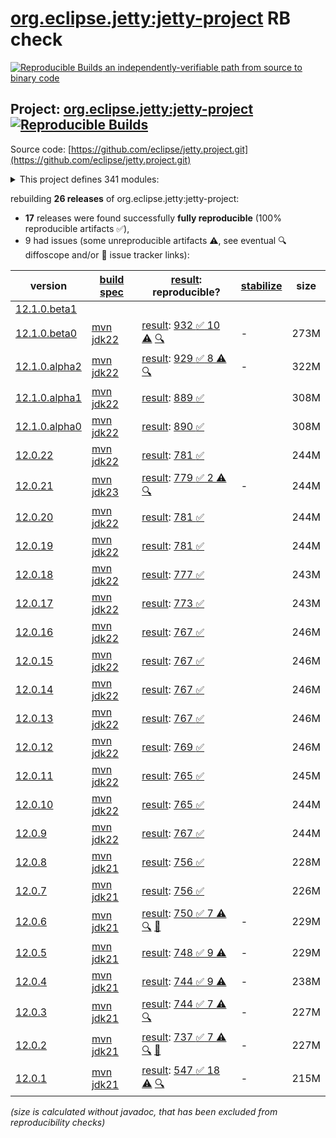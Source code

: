 [org.eclipse.jetty:jetty-project](https://central.sonatype.com/artifact/org.eclipse.jetty/jetty-project/versions) RB check
=======

[![Reproducible Builds](https://reproducible-builds.org/images/logos/rb.svg) an independently-verifiable path from source to binary code](https://reproducible-builds.org/)

## Project: [org.eclipse.jetty:jetty-project](https://central.sonatype.com/artifact/org.eclipse.jetty/jetty-project/versions) [![Reproducible Builds](https://img.shields.io/endpoint?url=https://raw.githubusercontent.com/jvm-repo-rebuild/reproducible-central/master/content/org/eclipse/jetty/jetty-project/badge.json)](https://github.com/jvm-repo-rebuild/reproducible-central/blob/master/content/org/eclipse/jetty/jetty-project/README.md)

Source code: [https://github.com/eclipse/jetty.project.git](https://github.com/eclipse/jetty.project.git)

<details><summary>This project defines 341 modules:</summary>

* [org.eclipse.jetty.build:build](https://central.sonatype.com/artifact/org.eclipse.jetty.build/build/overview)
* [org.eclipse.jetty.compression:jetty-compression](https://central.sonatype.com/artifact/org.eclipse.jetty.compression/jetty-compression/overview)
* [org.eclipse.jetty.compression:jetty-compression-api](https://central.sonatype.com/artifact/org.eclipse.jetty.compression/jetty-compression-api/overview)
* [org.eclipse.jetty.compression:jetty-compression-brotli](https://central.sonatype.com/artifact/org.eclipse.jetty.compression/jetty-compression-brotli/overview)
* [org.eclipse.jetty.compression:jetty-compression-common](https://central.sonatype.com/artifact/org.eclipse.jetty.compression/jetty-compression-common/overview)
* [org.eclipse.jetty.compression:jetty-compression-gzip](https://central.sonatype.com/artifact/org.eclipse.jetty.compression/jetty-compression-gzip/overview)
* [org.eclipse.jetty.compression:jetty-compression-server](https://central.sonatype.com/artifact/org.eclipse.jetty.compression/jetty-compression-server/overview)
* [org.eclipse.jetty.compression:jetty-compression-tests](https://central.sonatype.com/artifact/org.eclipse.jetty.compression/jetty-compression-tests/overview)
* [org.eclipse.jetty.compression:jetty-compression-zstandard](https://central.sonatype.com/artifact/org.eclipse.jetty.compression/jetty-compression-zstandard/overview)
* [org.eclipse.jetty.demos:jetty-core-demo-handler](https://central.sonatype.com/artifact/org.eclipse.jetty.demos/jetty-core-demo-handler/overview)
* [org.eclipse.jetty.demos:jetty-core-demos](https://central.sonatype.com/artifact/org.eclipse.jetty.demos/jetty-core-demos/overview)
* [org.eclipse.jetty.demos:jetty-demo-handler](https://central.sonatype.com/artifact/org.eclipse.jetty.demos/jetty-demo-handler/overview)
* [org.eclipse.jetty.demos:jetty-demos](https://central.sonatype.com/artifact/org.eclipse.jetty.demos/jetty-demos/overview)
* [org.eclipse.jetty.demos:jetty-servlet4-demo-async-rest](https://central.sonatype.com/artifact/org.eclipse.jetty.demos/jetty-servlet4-demo-async-rest/overview)
* [org.eclipse.jetty.demos:jetty-servlet4-demo-async-rest-jar](https://central.sonatype.com/artifact/org.eclipse.jetty.demos/jetty-servlet4-demo-async-rest-jar/overview)
* [org.eclipse.jetty.demos:jetty-servlet4-demo-async-rest-webapp](https://central.sonatype.com/artifact/org.eclipse.jetty.demos/jetty-servlet4-demo-async-rest-webapp/overview)
* [org.eclipse.jetty.demos:jetty-servlet4-demo-container-initializer](https://central.sonatype.com/artifact/org.eclipse.jetty.demos/jetty-servlet4-demo-container-initializer/overview)
* [org.eclipse.jetty.demos:jetty-servlet4-demo-jaas-webapp](https://central.sonatype.com/artifact/org.eclipse.jetty.demos/jetty-servlet4-demo-jaas-webapp/overview)
* [org.eclipse.jetty.demos:jetty-servlet4-demo-javax-websocket-webapp](https://central.sonatype.com/artifact/org.eclipse.jetty.demos/jetty-servlet4-demo-javax-websocket-webapp/overview)
* [org.eclipse.jetty.demos:jetty-servlet4-demo-jetty-webapp](https://central.sonatype.com/artifact/org.eclipse.jetty.demos/jetty-servlet4-demo-jetty-webapp/overview)
* [org.eclipse.jetty.demos:jetty-servlet4-demo-jndi-webapp](https://central.sonatype.com/artifact/org.eclipse.jetty.demos/jetty-servlet4-demo-jndi-webapp/overview)
* [org.eclipse.jetty.demos:jetty-servlet4-demo-jsp-webapp](https://central.sonatype.com/artifact/org.eclipse.jetty.demos/jetty-servlet4-demo-jsp-webapp/overview)
* [org.eclipse.jetty.demos:jetty-servlet4-demo-jspc-webapp](https://central.sonatype.com/artifact/org.eclipse.jetty.demos/jetty-servlet4-demo-jspc-webapp/overview)
* [org.eclipse.jetty.demos:jetty-servlet4-demo-mock-resources](https://central.sonatype.com/artifact/org.eclipse.jetty.demos/jetty-servlet4-demo-mock-resources/overview)
* [org.eclipse.jetty.demos:jetty-servlet4-demo-simple-webapp](https://central.sonatype.com/artifact/org.eclipse.jetty.demos/jetty-servlet4-demo-simple-webapp/overview)
* [org.eclipse.jetty.demos:jetty-servlet4-demo-spec](https://central.sonatype.com/artifact/org.eclipse.jetty.demos/jetty-servlet4-demo-spec/overview)
* [org.eclipse.jetty.demos:jetty-servlet4-demo-spec-webapp](https://central.sonatype.com/artifact/org.eclipse.jetty.demos/jetty-servlet4-demo-spec-webapp/overview)
* [org.eclipse.jetty.demos:jetty-servlet4-demo-web-fragment](https://central.sonatype.com/artifact/org.eclipse.jetty.demos/jetty-servlet4-demo-web-fragment/overview)
* [org.eclipse.jetty.demos:jetty-servlet4-demos](https://central.sonatype.com/artifact/org.eclipse.jetty.demos/jetty-servlet4-demos/overview)
* [org.eclipse.jetty.demos:jetty-servlet5-demo-async-rest](https://central.sonatype.com/artifact/org.eclipse.jetty.demos/jetty-servlet5-demo-async-rest/overview)
* [org.eclipse.jetty.demos:jetty-servlet5-demo-async-rest-jar](https://central.sonatype.com/artifact/org.eclipse.jetty.demos/jetty-servlet5-demo-async-rest-jar/overview)
* [org.eclipse.jetty.demos:jetty-servlet5-demo-async-rest-webapp](https://central.sonatype.com/artifact/org.eclipse.jetty.demos/jetty-servlet5-demo-async-rest-webapp/overview)
* [org.eclipse.jetty.demos:jetty-servlet5-demo-container-initializer](https://central.sonatype.com/artifact/org.eclipse.jetty.demos/jetty-servlet5-demo-container-initializer/overview)
* [org.eclipse.jetty.demos:jetty-servlet5-demo-jaas-webapp](https://central.sonatype.com/artifact/org.eclipse.jetty.demos/jetty-servlet5-demo-jaas-webapp/overview)
* [org.eclipse.jetty.demos:jetty-servlet5-demo-jakarta-websocket-webapp](https://central.sonatype.com/artifact/org.eclipse.jetty.demos/jetty-servlet5-demo-jakarta-websocket-webapp/overview)
* [org.eclipse.jetty.demos:jetty-servlet5-demo-jetty-webapp](https://central.sonatype.com/artifact/org.eclipse.jetty.demos/jetty-servlet5-demo-jetty-webapp/overview)
* [org.eclipse.jetty.demos:jetty-servlet5-demo-jndi-webapp](https://central.sonatype.com/artifact/org.eclipse.jetty.demos/jetty-servlet5-demo-jndi-webapp/overview)
* [org.eclipse.jetty.demos:jetty-servlet5-demo-jsp-webapp](https://central.sonatype.com/artifact/org.eclipse.jetty.demos/jetty-servlet5-demo-jsp-webapp/overview)
* [org.eclipse.jetty.demos:jetty-servlet5-demo-jspc-webapp](https://central.sonatype.com/artifact/org.eclipse.jetty.demos/jetty-servlet5-demo-jspc-webapp/overview)
* [org.eclipse.jetty.demos:jetty-servlet5-demo-mock-resources](https://central.sonatype.com/artifact/org.eclipse.jetty.demos/jetty-servlet5-demo-mock-resources/overview)
* [org.eclipse.jetty.demos:jetty-servlet5-demo-simple-webapp](https://central.sonatype.com/artifact/org.eclipse.jetty.demos/jetty-servlet5-demo-simple-webapp/overview)
* [org.eclipse.jetty.demos:jetty-servlet5-demo-spec](https://central.sonatype.com/artifact/org.eclipse.jetty.demos/jetty-servlet5-demo-spec/overview)
* [org.eclipse.jetty.demos:jetty-servlet5-demo-spec-webapp](https://central.sonatype.com/artifact/org.eclipse.jetty.demos/jetty-servlet5-demo-spec-webapp/overview)
* [org.eclipse.jetty.demos:jetty-servlet5-demo-web-fragment](https://central.sonatype.com/artifact/org.eclipse.jetty.demos/jetty-servlet5-demo-web-fragment/overview)
* [org.eclipse.jetty.demos:jetty-servlet5-demos](https://central.sonatype.com/artifact/org.eclipse.jetty.demos/jetty-servlet5-demos/overview)
* [org.eclipse.jetty.demos:jetty-servlet6-demo-embedded](https://central.sonatype.com/artifact/org.eclipse.jetty.demos/jetty-servlet6-demo-embedded/overview)
* [org.eclipse.jetty.demos:jetty-servlet6-demo-jspc-6-1-webapp](https://central.sonatype.com/artifact/org.eclipse.jetty.demos/jetty-servlet6-demo-jspc-6-1-webapp/overview)
* [org.eclipse.jetty.demos:jetty-servlet6-demo-jspc-webapp](https://central.sonatype.com/artifact/org.eclipse.jetty.demos/jetty-servlet6-demo-jspc-webapp/overview)
* [org.eclipse.jetty.demos:jetty-servlet6-demo-mock-resources](https://central.sonatype.com/artifact/org.eclipse.jetty.demos/jetty-servlet6-demo-mock-resources/overview)
* [org.eclipse.jetty.demos:jetty-servlet6-demo-simple-webapp](https://central.sonatype.com/artifact/org.eclipse.jetty.demos/jetty-servlet6-demo-simple-webapp/overview)
* [org.eclipse.jetty.demos:jetty-servlet6-demo-spec-6-1-webapp](https://central.sonatype.com/artifact/org.eclipse.jetty.demos/jetty-servlet6-demo-spec-6-1-webapp/overview)
* [org.eclipse.jetty.demos:jetty-servlet6-demos](https://central.sonatype.com/artifact/org.eclipse.jetty.demos/jetty-servlet6-demos/overview)
* [org.eclipse.jetty.documentation:code-examples](https://central.sonatype.com/artifact/org.eclipse.jetty.documentation/code-examples/overview)
* [org.eclipse.jetty.documentation:documentation](https://central.sonatype.com/artifact/org.eclipse.jetty.documentation/documentation/overview)
* [org.eclipse.jetty.documentation:jetty](https://central.sonatype.com/artifact/org.eclipse.jetty.documentation/jetty/overview)
* [org.eclipse.jetty.documentation:jetty-asciidoctor-extensions](https://central.sonatype.com/artifact/org.eclipse.jetty.documentation/jetty-asciidoctor-extensions/overview)
* [org.eclipse.jetty.documentation:jetty-documentation](https://central.sonatype.com/artifact/org.eclipse.jetty.documentation/jetty-documentation/overview)
* [org.eclipse.jetty.ee10.demos:jetty-ee10-demo-async-rest](https://central.sonatype.com/artifact/org.eclipse.jetty.ee10.demos/jetty-ee10-demo-async-rest/overview)
* [org.eclipse.jetty.ee10.demos:jetty-ee10-demo-async-rest-jar](https://central.sonatype.com/artifact/org.eclipse.jetty.ee10.demos/jetty-ee10-demo-async-rest-jar/overview)
* [org.eclipse.jetty.ee10.demos:jetty-ee10-demo-async-rest-server](https://central.sonatype.com/artifact/org.eclipse.jetty.ee10.demos/jetty-ee10-demo-async-rest-server/overview)
* [org.eclipse.jetty.ee10.demos:jetty-ee10-demo-async-rest-webapp](https://central.sonatype.com/artifact/org.eclipse.jetty.ee10.demos/jetty-ee10-demo-async-rest-webapp/overview)
* [org.eclipse.jetty.ee10.demos:jetty-ee10-demo-container-initializer](https://central.sonatype.com/artifact/org.eclipse.jetty.ee10.demos/jetty-ee10-demo-container-initializer/overview)
* [org.eclipse.jetty.ee10.demos:jetty-ee10-demo-embedded](https://central.sonatype.com/artifact/org.eclipse.jetty.ee10.demos/jetty-ee10-demo-embedded/overview)
* [org.eclipse.jetty.ee10.demos:jetty-ee10-demo-jaas-webapp](https://central.sonatype.com/artifact/org.eclipse.jetty.ee10.demos/jetty-ee10-demo-jaas-webapp/overview)
* [org.eclipse.jetty.ee10.demos:jetty-ee10-demo-jetty-webapp](https://central.sonatype.com/artifact/org.eclipse.jetty.ee10.demos/jetty-ee10-demo-jetty-webapp/overview)
* [org.eclipse.jetty.ee10.demos:jetty-ee10-demo-jetty-websocket-webapp](https://central.sonatype.com/artifact/org.eclipse.jetty.ee10.demos/jetty-ee10-demo-jetty-websocket-webapp/overview)
* [org.eclipse.jetty.ee10.demos:jetty-ee10-demo-jndi-webapp](https://central.sonatype.com/artifact/org.eclipse.jetty.ee10.demos/jetty-ee10-demo-jndi-webapp/overview)
* [org.eclipse.jetty.ee10.demos:jetty-ee10-demo-jsp-webapp](https://central.sonatype.com/artifact/org.eclipse.jetty.ee10.demos/jetty-ee10-demo-jsp-webapp/overview)
* [org.eclipse.jetty.ee10.demos:jetty-ee10-demo-mock-resources](https://central.sonatype.com/artifact/org.eclipse.jetty.ee10.demos/jetty-ee10-demo-mock-resources/overview)
* [org.eclipse.jetty.ee10.demos:jetty-ee10-demo-proxy-webapp](https://central.sonatype.com/artifact/org.eclipse.jetty.ee10.demos/jetty-ee10-demo-proxy-webapp/overview)
* [org.eclipse.jetty.ee10.demos:jetty-ee10-demo-simple-webapp](https://central.sonatype.com/artifact/org.eclipse.jetty.ee10.demos/jetty-ee10-demo-simple-webapp/overview)
* [org.eclipse.jetty.ee10.demos:jetty-ee10-demo-spec](https://central.sonatype.com/artifact/org.eclipse.jetty.ee10.demos/jetty-ee10-demo-spec/overview)
* [org.eclipse.jetty.ee10.demos:jetty-ee10-demo-spec-webapp](https://central.sonatype.com/artifact/org.eclipse.jetty.ee10.demos/jetty-ee10-demo-spec-webapp/overview)
* [org.eclipse.jetty.ee10.demos:jetty-ee10-demo-template](https://central.sonatype.com/artifact/org.eclipse.jetty.ee10.demos/jetty-ee10-demo-template/overview)
* [org.eclipse.jetty.ee10.demos:jetty-ee10-demo-web-fragment](https://central.sonatype.com/artifact/org.eclipse.jetty.ee10.demos/jetty-ee10-demo-web-fragment/overview)
* [org.eclipse.jetty.ee10.demos:jetty-ee10-demos](https://central.sonatype.com/artifact/org.eclipse.jetty.ee10.demos/jetty-ee10-demos/overview)
* [org.eclipse.jetty.ee10.osgi:jetty-ee10-osgi](https://central.sonatype.com/artifact/org.eclipse.jetty.ee10.osgi/jetty-ee10-osgi/overview)
* [org.eclipse.jetty.ee10.osgi:jetty-ee10-osgi-alpn](https://central.sonatype.com/artifact/org.eclipse.jetty.ee10.osgi/jetty-ee10-osgi-alpn/overview)
* [org.eclipse.jetty.ee10.osgi:jetty-ee10-osgi-boot](https://central.sonatype.com/artifact/org.eclipse.jetty.ee10.osgi/jetty-ee10-osgi-boot/overview)
* [org.eclipse.jetty.ee10.osgi:jetty-ee10-osgi-boot-jsp](https://central.sonatype.com/artifact/org.eclipse.jetty.ee10.osgi/jetty-ee10-osgi-boot-jsp/overview)
* [org.eclipse.jetty.ee10.websocket:jetty-ee10-websocket](https://central.sonatype.com/artifact/org.eclipse.jetty.ee10.websocket/jetty-ee10-websocket/overview)
* [org.eclipse.jetty.ee10.websocket:jetty-ee10-websocket-jakarta-client](https://central.sonatype.com/artifact/org.eclipse.jetty.ee10.websocket/jetty-ee10-websocket-jakarta-client/overview)
* [org.eclipse.jetty.ee10.websocket:jetty-ee10-websocket-jakarta-client-webapp](https://central.sonatype.com/artifact/org.eclipse.jetty.ee10.websocket/jetty-ee10-websocket-jakarta-client-webapp/overview)
* [org.eclipse.jetty.ee10.websocket:jetty-ee10-websocket-jakarta-common](https://central.sonatype.com/artifact/org.eclipse.jetty.ee10.websocket/jetty-ee10-websocket-jakarta-common/overview)
* [org.eclipse.jetty.ee10.websocket:jetty-ee10-websocket-jakarta-server](https://central.sonatype.com/artifact/org.eclipse.jetty.ee10.websocket/jetty-ee10-websocket-jakarta-server/overview)
* [org.eclipse.jetty.ee10.websocket:jetty-ee10-websocket-jetty-client-webapp](https://central.sonatype.com/artifact/org.eclipse.jetty.ee10.websocket/jetty-ee10-websocket-jetty-client-webapp/overview)
* [org.eclipse.jetty.ee10.websocket:jetty-ee10-websocket-jetty-server](https://central.sonatype.com/artifact/org.eclipse.jetty.ee10.websocket/jetty-ee10-websocket-jetty-server/overview)
* [org.eclipse.jetty.ee10.websocket:jetty-ee10-websocket-servlet](https://central.sonatype.com/artifact/org.eclipse.jetty.ee10.websocket/jetty-ee10-websocket-servlet/overview)
* [org.eclipse.jetty.ee10:jetty-ee10](https://central.sonatype.com/artifact/org.eclipse.jetty.ee10/jetty-ee10/overview)
* [org.eclipse.jetty.ee10:jetty-ee10-annotations](https://central.sonatype.com/artifact/org.eclipse.jetty.ee10/jetty-ee10-annotations/overview)
* [org.eclipse.jetty.ee10:jetty-ee10-apache-jsp](https://central.sonatype.com/artifact/org.eclipse.jetty.ee10/jetty-ee10-apache-jsp/overview)
* [org.eclipse.jetty.ee10:jetty-ee10-bom](https://central.sonatype.com/artifact/org.eclipse.jetty.ee10/jetty-ee10-bom/overview)
* [org.eclipse.jetty.ee10:jetty-ee10-cdi](https://central.sonatype.com/artifact/org.eclipse.jetty.ee10/jetty-ee10-cdi/overview)
* [org.eclipse.jetty.ee10:jetty-ee10-fcgi-proxy](https://central.sonatype.com/artifact/org.eclipse.jetty.ee10/jetty-ee10-fcgi-proxy/overview)
* [org.eclipse.jetty.ee10:jetty-ee10-glassfish-jstl](https://central.sonatype.com/artifact/org.eclipse.jetty.ee10/jetty-ee10-glassfish-jstl/overview)
* [org.eclipse.jetty.ee10:jetty-ee10-home](https://central.sonatype.com/artifact/org.eclipse.jetty.ee10/jetty-ee10-home/overview)
* [org.eclipse.jetty.ee10:jetty-ee10-jaspi](https://central.sonatype.com/artifact/org.eclipse.jetty.ee10/jetty-ee10-jaspi/overview)
* [org.eclipse.jetty.ee10:jetty-ee10-jndi](https://central.sonatype.com/artifact/org.eclipse.jetty.ee10/jetty-ee10-jndi/overview)
* [org.eclipse.jetty.ee10:jetty-ee10-jspc-maven-plugin](https://central.sonatype.com/artifact/org.eclipse.jetty.ee10/jetty-ee10-jspc-maven-plugin/overview)
* [org.eclipse.jetty.ee10:jetty-ee10-maven-plugin](https://central.sonatype.com/artifact/org.eclipse.jetty.ee10/jetty-ee10-maven-plugin/overview)
* [org.eclipse.jetty.ee10:jetty-ee10-plus](https://central.sonatype.com/artifact/org.eclipse.jetty.ee10/jetty-ee10-plus/overview)
* [org.eclipse.jetty.ee10:jetty-ee10-proxy](https://central.sonatype.com/artifact/org.eclipse.jetty.ee10/jetty-ee10-proxy/overview)
* [org.eclipse.jetty.ee10:jetty-ee10-quickstart](https://central.sonatype.com/artifact/org.eclipse.jetty.ee10/jetty-ee10-quickstart/overview)
* [org.eclipse.jetty.ee10:jetty-ee10-runner](https://central.sonatype.com/artifact/org.eclipse.jetty.ee10/jetty-ee10-runner/overview)
* [org.eclipse.jetty.ee10:jetty-ee10-servlet](https://central.sonatype.com/artifact/org.eclipse.jetty.ee10/jetty-ee10-servlet/overview)
* [org.eclipse.jetty.ee10:jetty-ee10-servlets](https://central.sonatype.com/artifact/org.eclipse.jetty.ee10/jetty-ee10-servlets/overview)
* [org.eclipse.jetty.ee10:jetty-ee10-webapp](https://central.sonatype.com/artifact/org.eclipse.jetty.ee10/jetty-ee10-webapp/overview)
* [org.eclipse.jetty.ee11.demos:jetty-ee11-demo-jetty-websocket-webapp](https://central.sonatype.com/artifact/org.eclipse.jetty.ee11.demos/jetty-ee11-demo-jetty-websocket-webapp/overview)
* [org.eclipse.jetty.ee11.demos:jetty-ee11-demo-proxy-webapp](https://central.sonatype.com/artifact/org.eclipse.jetty.ee11.demos/jetty-ee11-demo-proxy-webapp/overview)
* [org.eclipse.jetty.ee11.demos:jetty-ee11-demo-template](https://central.sonatype.com/artifact/org.eclipse.jetty.ee11.demos/jetty-ee11-demo-template/overview)
* [org.eclipse.jetty.ee11.demos:jetty-ee11-demos](https://central.sonatype.com/artifact/org.eclipse.jetty.ee11.demos/jetty-ee11-demos/overview)
* [org.eclipse.jetty.ee11.osgi:jetty-ee11-osgi](https://central.sonatype.com/artifact/org.eclipse.jetty.ee11.osgi/jetty-ee11-osgi/overview)
* [org.eclipse.jetty.ee11.osgi:jetty-ee11-osgi-alpn](https://central.sonatype.com/artifact/org.eclipse.jetty.ee11.osgi/jetty-ee11-osgi-alpn/overview)
* [org.eclipse.jetty.ee11.osgi:jetty-ee11-osgi-boot](https://central.sonatype.com/artifact/org.eclipse.jetty.ee11.osgi/jetty-ee11-osgi-boot/overview)
* [org.eclipse.jetty.ee11.osgi:jetty-ee11-osgi-boot-jsp](https://central.sonatype.com/artifact/org.eclipse.jetty.ee11.osgi/jetty-ee11-osgi-boot-jsp/overview)
* [org.eclipse.jetty.ee11.websocket:jetty-ee11-websocket](https://central.sonatype.com/artifact/org.eclipse.jetty.ee11.websocket/jetty-ee11-websocket/overview)
* [org.eclipse.jetty.ee11.websocket:jetty-ee11-websocket-jakarta-client](https://central.sonatype.com/artifact/org.eclipse.jetty.ee11.websocket/jetty-ee11-websocket-jakarta-client/overview)
* [org.eclipse.jetty.ee11.websocket:jetty-ee11-websocket-jakarta-client-webapp](https://central.sonatype.com/artifact/org.eclipse.jetty.ee11.websocket/jetty-ee11-websocket-jakarta-client-webapp/overview)
* [org.eclipse.jetty.ee11.websocket:jetty-ee11-websocket-jakarta-common](https://central.sonatype.com/artifact/org.eclipse.jetty.ee11.websocket/jetty-ee11-websocket-jakarta-common/overview)
* [org.eclipse.jetty.ee11.websocket:jetty-ee11-websocket-jakarta-server](https://central.sonatype.com/artifact/org.eclipse.jetty.ee11.websocket/jetty-ee11-websocket-jakarta-server/overview)
* [org.eclipse.jetty.ee11.websocket:jetty-ee11-websocket-jetty-client-webapp](https://central.sonatype.com/artifact/org.eclipse.jetty.ee11.websocket/jetty-ee11-websocket-jetty-client-webapp/overview)
* [org.eclipse.jetty.ee11.websocket:jetty-ee11-websocket-jetty-server](https://central.sonatype.com/artifact/org.eclipse.jetty.ee11.websocket/jetty-ee11-websocket-jetty-server/overview)
* [org.eclipse.jetty.ee11.websocket:jetty-ee11-websocket-servlet](https://central.sonatype.com/artifact/org.eclipse.jetty.ee11.websocket/jetty-ee11-websocket-servlet/overview)
* [org.eclipse.jetty.ee11:jetty-ee11](https://central.sonatype.com/artifact/org.eclipse.jetty.ee11/jetty-ee11/overview)
* [org.eclipse.jetty.ee11:jetty-ee11-annotations](https://central.sonatype.com/artifact/org.eclipse.jetty.ee11/jetty-ee11-annotations/overview)
* [org.eclipse.jetty.ee11:jetty-ee11-apache-jsp](https://central.sonatype.com/artifact/org.eclipse.jetty.ee11/jetty-ee11-apache-jsp/overview)
* [org.eclipse.jetty.ee11:jetty-ee11-bom](https://central.sonatype.com/artifact/org.eclipse.jetty.ee11/jetty-ee11-bom/overview)
* [org.eclipse.jetty.ee11:jetty-ee11-cdi](https://central.sonatype.com/artifact/org.eclipse.jetty.ee11/jetty-ee11-cdi/overview)
* [org.eclipse.jetty.ee11:jetty-ee11-fcgi-proxy](https://central.sonatype.com/artifact/org.eclipse.jetty.ee11/jetty-ee11-fcgi-proxy/overview)
* [org.eclipse.jetty.ee11:jetty-ee11-glassfish-jstl](https://central.sonatype.com/artifact/org.eclipse.jetty.ee11/jetty-ee11-glassfish-jstl/overview)
* [org.eclipse.jetty.ee11:jetty-ee11-home](https://central.sonatype.com/artifact/org.eclipse.jetty.ee11/jetty-ee11-home/overview)
* [org.eclipse.jetty.ee11:jetty-ee11-jaspi](https://central.sonatype.com/artifact/org.eclipse.jetty.ee11/jetty-ee11-jaspi/overview)
* [org.eclipse.jetty.ee11:jetty-ee11-jndi](https://central.sonatype.com/artifact/org.eclipse.jetty.ee11/jetty-ee11-jndi/overview)
* [org.eclipse.jetty.ee11:jetty-ee11-jspc-maven-plugin](https://central.sonatype.com/artifact/org.eclipse.jetty.ee11/jetty-ee11-jspc-maven-plugin/overview)
* [org.eclipse.jetty.ee11:jetty-ee11-maven-plugin](https://central.sonatype.com/artifact/org.eclipse.jetty.ee11/jetty-ee11-maven-plugin/overview)
* [org.eclipse.jetty.ee11:jetty-ee11-plus](https://central.sonatype.com/artifact/org.eclipse.jetty.ee11/jetty-ee11-plus/overview)
* [org.eclipse.jetty.ee11:jetty-ee11-proxy](https://central.sonatype.com/artifact/org.eclipse.jetty.ee11/jetty-ee11-proxy/overview)
* [org.eclipse.jetty.ee11:jetty-ee11-quickstart](https://central.sonatype.com/artifact/org.eclipse.jetty.ee11/jetty-ee11-quickstart/overview)
* [org.eclipse.jetty.ee11:jetty-ee11-runner](https://central.sonatype.com/artifact/org.eclipse.jetty.ee11/jetty-ee11-runner/overview)
* [org.eclipse.jetty.ee11:jetty-ee11-servlet](https://central.sonatype.com/artifact/org.eclipse.jetty.ee11/jetty-ee11-servlet/overview)
* [org.eclipse.jetty.ee11:jetty-ee11-servlets](https://central.sonatype.com/artifact/org.eclipse.jetty.ee11/jetty-ee11-servlets/overview)
* [org.eclipse.jetty.ee11:jetty-ee11-webapp](https://central.sonatype.com/artifact/org.eclipse.jetty.ee11/jetty-ee11-webapp/overview)
* [org.eclipse.jetty.ee8.demos:jetty-ee8-demo-async-rest](https://central.sonatype.com/artifact/org.eclipse.jetty.ee8.demos/jetty-ee8-demo-async-rest/overview)
* [org.eclipse.jetty.ee8.demos:jetty-ee8-demo-async-rest-jar](https://central.sonatype.com/artifact/org.eclipse.jetty.ee8.demos/jetty-ee8-demo-async-rest-jar/overview)
* [org.eclipse.jetty.ee8.demos:jetty-ee8-demo-async-rest-server](https://central.sonatype.com/artifact/org.eclipse.jetty.ee8.demos/jetty-ee8-demo-async-rest-server/overview)
* [org.eclipse.jetty.ee8.demos:jetty-ee8-demo-async-rest-webapp](https://central.sonatype.com/artifact/org.eclipse.jetty.ee8.demos/jetty-ee8-demo-async-rest-webapp/overview)
* [org.eclipse.jetty.ee8.demos:jetty-ee8-demo-container-initializer](https://central.sonatype.com/artifact/org.eclipse.jetty.ee8.demos/jetty-ee8-demo-container-initializer/overview)
* [org.eclipse.jetty.ee8.demos:jetty-ee8-demo-jaas-webapp](https://central.sonatype.com/artifact/org.eclipse.jetty.ee8.demos/jetty-ee8-demo-jaas-webapp/overview)
* [org.eclipse.jetty.ee8.demos:jetty-ee8-demo-jetty-webapp](https://central.sonatype.com/artifact/org.eclipse.jetty.ee8.demos/jetty-ee8-demo-jetty-webapp/overview)
* [org.eclipse.jetty.ee8.demos:jetty-ee8-demo-jetty-websocket-webapp](https://central.sonatype.com/artifact/org.eclipse.jetty.ee8.demos/jetty-ee8-demo-jetty-websocket-webapp/overview)
* [org.eclipse.jetty.ee8.demos:jetty-ee8-demo-jndi-webapp](https://central.sonatype.com/artifact/org.eclipse.jetty.ee8.demos/jetty-ee8-demo-jndi-webapp/overview)
* [org.eclipse.jetty.ee8.demos:jetty-ee8-demo-jsp-webapp](https://central.sonatype.com/artifact/org.eclipse.jetty.ee8.demos/jetty-ee8-demo-jsp-webapp/overview)
* [org.eclipse.jetty.ee8.demos:jetty-ee8-demo-mock-resources](https://central.sonatype.com/artifact/org.eclipse.jetty.ee8.demos/jetty-ee8-demo-mock-resources/overview)
* [org.eclipse.jetty.ee8.demos:jetty-ee8-demo-proxy-webapp](https://central.sonatype.com/artifact/org.eclipse.jetty.ee8.demos/jetty-ee8-demo-proxy-webapp/overview)
* [org.eclipse.jetty.ee8.demos:jetty-ee8-demo-simple-webapp](https://central.sonatype.com/artifact/org.eclipse.jetty.ee8.demos/jetty-ee8-demo-simple-webapp/overview)
* [org.eclipse.jetty.ee8.demos:jetty-ee8-demo-spec](https://central.sonatype.com/artifact/org.eclipse.jetty.ee8.demos/jetty-ee8-demo-spec/overview)
* [org.eclipse.jetty.ee8.demos:jetty-ee8-demo-spec-webapp](https://central.sonatype.com/artifact/org.eclipse.jetty.ee8.demos/jetty-ee8-demo-spec-webapp/overview)
* [org.eclipse.jetty.ee8.demos:jetty-ee8-demo-web-fragment](https://central.sonatype.com/artifact/org.eclipse.jetty.ee8.demos/jetty-ee8-demo-web-fragment/overview)
* [org.eclipse.jetty.ee8.demos:jetty-ee8-demos](https://central.sonatype.com/artifact/org.eclipse.jetty.ee8.demos/jetty-ee8-demos/overview)
* [org.eclipse.jetty.ee8.osgi:jetty-ee8-osgi](https://central.sonatype.com/artifact/org.eclipse.jetty.ee8.osgi/jetty-ee8-osgi/overview)
* [org.eclipse.jetty.ee8.osgi:jetty-ee8-osgi-boot](https://central.sonatype.com/artifact/org.eclipse.jetty.ee8.osgi/jetty-ee8-osgi-boot/overview)
* [org.eclipse.jetty.ee8.osgi:jetty-ee8-osgi-boot-jsp](https://central.sonatype.com/artifact/org.eclipse.jetty.ee8.osgi/jetty-ee8-osgi-boot-jsp/overview)
* [org.eclipse.jetty.ee8.websocket:jetty-ee8-websocket](https://central.sonatype.com/artifact/org.eclipse.jetty.ee8.websocket/jetty-ee8-websocket/overview)
* [org.eclipse.jetty.ee8.websocket:jetty-ee8-websocket-javax-client](https://central.sonatype.com/artifact/org.eclipse.jetty.ee8.websocket/jetty-ee8-websocket-javax-client/overview)
* [org.eclipse.jetty.ee8.websocket:jetty-ee8-websocket-javax-client-webapp](https://central.sonatype.com/artifact/org.eclipse.jetty.ee8.websocket/jetty-ee8-websocket-javax-client-webapp/overview)
* [org.eclipse.jetty.ee8.websocket:jetty-ee8-websocket-javax-common](https://central.sonatype.com/artifact/org.eclipse.jetty.ee8.websocket/jetty-ee8-websocket-javax-common/overview)
* [org.eclipse.jetty.ee8.websocket:jetty-ee8-websocket-javax-server](https://central.sonatype.com/artifact/org.eclipse.jetty.ee8.websocket/jetty-ee8-websocket-javax-server/overview)
* [org.eclipse.jetty.ee8.websocket:jetty-ee8-websocket-jetty-api](https://central.sonatype.com/artifact/org.eclipse.jetty.ee8.websocket/jetty-ee8-websocket-jetty-api/overview)
* [org.eclipse.jetty.ee8.websocket:jetty-ee8-websocket-jetty-client](https://central.sonatype.com/artifact/org.eclipse.jetty.ee8.websocket/jetty-ee8-websocket-jetty-client/overview)
* [org.eclipse.jetty.ee8.websocket:jetty-ee8-websocket-jetty-client-webapp](https://central.sonatype.com/artifact/org.eclipse.jetty.ee8.websocket/jetty-ee8-websocket-jetty-client-webapp/overview)
* [org.eclipse.jetty.ee8.websocket:jetty-ee8-websocket-jetty-common](https://central.sonatype.com/artifact/org.eclipse.jetty.ee8.websocket/jetty-ee8-websocket-jetty-common/overview)
* [org.eclipse.jetty.ee8.websocket:jetty-ee8-websocket-jetty-server](https://central.sonatype.com/artifact/org.eclipse.jetty.ee8.websocket/jetty-ee8-websocket-jetty-server/overview)
* [org.eclipse.jetty.ee8.websocket:jetty-ee8-websocket-servlet](https://central.sonatype.com/artifact/org.eclipse.jetty.ee8.websocket/jetty-ee8-websocket-servlet/overview)
* [org.eclipse.jetty.ee8:jetty-ee8](https://central.sonatype.com/artifact/org.eclipse.jetty.ee8/jetty-ee8/overview)
* [org.eclipse.jetty.ee8:jetty-ee8-annotations](https://central.sonatype.com/artifact/org.eclipse.jetty.ee8/jetty-ee8-annotations/overview)
* [org.eclipse.jetty.ee8:jetty-ee8-apache-jsp](https://central.sonatype.com/artifact/org.eclipse.jetty.ee8/jetty-ee8-apache-jsp/overview)
* [org.eclipse.jetty.ee8:jetty-ee8-bom](https://central.sonatype.com/artifact/org.eclipse.jetty.ee8/jetty-ee8-bom/overview)
* [org.eclipse.jetty.ee8:jetty-ee8-cdi](https://central.sonatype.com/artifact/org.eclipse.jetty.ee8/jetty-ee8-cdi/overview)
* [org.eclipse.jetty.ee8:jetty-ee8-glassfish-jstl](https://central.sonatype.com/artifact/org.eclipse.jetty.ee8/jetty-ee8-glassfish-jstl/overview)
* [org.eclipse.jetty.ee8:jetty-ee8-home](https://central.sonatype.com/artifact/org.eclipse.jetty.ee8/jetty-ee8-home/overview)
* [org.eclipse.jetty.ee8:jetty-ee8-jaspi](https://central.sonatype.com/artifact/org.eclipse.jetty.ee8/jetty-ee8-jaspi/overview)
* [org.eclipse.jetty.ee8:jetty-ee8-jndi](https://central.sonatype.com/artifact/org.eclipse.jetty.ee8/jetty-ee8-jndi/overview)
* [org.eclipse.jetty.ee8:jetty-ee8-jspc-maven-plugin](https://central.sonatype.com/artifact/org.eclipse.jetty.ee8/jetty-ee8-jspc-maven-plugin/overview)
* [org.eclipse.jetty.ee8:jetty-ee8-maven-plugin](https://central.sonatype.com/artifact/org.eclipse.jetty.ee8/jetty-ee8-maven-plugin/overview)
* [org.eclipse.jetty.ee8:jetty-ee8-nested](https://central.sonatype.com/artifact/org.eclipse.jetty.ee8/jetty-ee8-nested/overview)
* [org.eclipse.jetty.ee8:jetty-ee8-openid](https://central.sonatype.com/artifact/org.eclipse.jetty.ee8/jetty-ee8-openid/overview)
* [org.eclipse.jetty.ee8:jetty-ee8-plus](https://central.sonatype.com/artifact/org.eclipse.jetty.ee8/jetty-ee8-plus/overview)
* [org.eclipse.jetty.ee8:jetty-ee8-proxy](https://central.sonatype.com/artifact/org.eclipse.jetty.ee8/jetty-ee8-proxy/overview)
* [org.eclipse.jetty.ee8:jetty-ee8-quickstart](https://central.sonatype.com/artifact/org.eclipse.jetty.ee8/jetty-ee8-quickstart/overview)
* [org.eclipse.jetty.ee8:jetty-ee8-runner](https://central.sonatype.com/artifact/org.eclipse.jetty.ee8/jetty-ee8-runner/overview)
* [org.eclipse.jetty.ee8:jetty-ee8-security](https://central.sonatype.com/artifact/org.eclipse.jetty.ee8/jetty-ee8-security/overview)
* [org.eclipse.jetty.ee8:jetty-ee8-servlet](https://central.sonatype.com/artifact/org.eclipse.jetty.ee8/jetty-ee8-servlet/overview)
* [org.eclipse.jetty.ee8:jetty-ee8-servlets](https://central.sonatype.com/artifact/org.eclipse.jetty.ee8/jetty-ee8-servlets/overview)
* [org.eclipse.jetty.ee8:jetty-ee8-webapp](https://central.sonatype.com/artifact/org.eclipse.jetty.ee8/jetty-ee8-webapp/overview)
* [org.eclipse.jetty.ee9.demos:jetty-ee9-demo-async-rest](https://central.sonatype.com/artifact/org.eclipse.jetty.ee9.demos/jetty-ee9-demo-async-rest/overview)
* [org.eclipse.jetty.ee9.demos:jetty-ee9-demo-async-rest-jar](https://central.sonatype.com/artifact/org.eclipse.jetty.ee9.demos/jetty-ee9-demo-async-rest-jar/overview)
* [org.eclipse.jetty.ee9.demos:jetty-ee9-demo-async-rest-server](https://central.sonatype.com/artifact/org.eclipse.jetty.ee9.demos/jetty-ee9-demo-async-rest-server/overview)
* [org.eclipse.jetty.ee9.demos:jetty-ee9-demo-async-rest-webapp](https://central.sonatype.com/artifact/org.eclipse.jetty.ee9.demos/jetty-ee9-demo-async-rest-webapp/overview)
* [org.eclipse.jetty.ee9.demos:jetty-ee9-demo-container-initializer](https://central.sonatype.com/artifact/org.eclipse.jetty.ee9.demos/jetty-ee9-demo-container-initializer/overview)
* [org.eclipse.jetty.ee9.demos:jetty-ee9-demo-embedded](https://central.sonatype.com/artifact/org.eclipse.jetty.ee9.demos/jetty-ee9-demo-embedded/overview)
* [org.eclipse.jetty.ee9.demos:jetty-ee9-demo-jaas-webapp](https://central.sonatype.com/artifact/org.eclipse.jetty.ee9.demos/jetty-ee9-demo-jaas-webapp/overview)
* [org.eclipse.jetty.ee9.demos:jetty-ee9-demo-jetty-webapp](https://central.sonatype.com/artifact/org.eclipse.jetty.ee9.demos/jetty-ee9-demo-jetty-webapp/overview)
* [org.eclipse.jetty.ee9.demos:jetty-ee9-demo-jetty-websocket-webapp](https://central.sonatype.com/artifact/org.eclipse.jetty.ee9.demos/jetty-ee9-demo-jetty-websocket-webapp/overview)
* [org.eclipse.jetty.ee9.demos:jetty-ee9-demo-jndi-webapp](https://central.sonatype.com/artifact/org.eclipse.jetty.ee9.demos/jetty-ee9-demo-jndi-webapp/overview)
* [org.eclipse.jetty.ee9.demos:jetty-ee9-demo-jsp-webapp](https://central.sonatype.com/artifact/org.eclipse.jetty.ee9.demos/jetty-ee9-demo-jsp-webapp/overview)
* [org.eclipse.jetty.ee9.demos:jetty-ee9-demo-mock-resources](https://central.sonatype.com/artifact/org.eclipse.jetty.ee9.demos/jetty-ee9-demo-mock-resources/overview)
* [org.eclipse.jetty.ee9.demos:jetty-ee9-demo-proxy-webapp](https://central.sonatype.com/artifact/org.eclipse.jetty.ee9.demos/jetty-ee9-demo-proxy-webapp/overview)
* [org.eclipse.jetty.ee9.demos:jetty-ee9-demo-simple-webapp](https://central.sonatype.com/artifact/org.eclipse.jetty.ee9.demos/jetty-ee9-demo-simple-webapp/overview)
* [org.eclipse.jetty.ee9.demos:jetty-ee9-demo-spec](https://central.sonatype.com/artifact/org.eclipse.jetty.ee9.demos/jetty-ee9-demo-spec/overview)
* [org.eclipse.jetty.ee9.demos:jetty-ee9-demo-spec-webapp](https://central.sonatype.com/artifact/org.eclipse.jetty.ee9.demos/jetty-ee9-demo-spec-webapp/overview)
* [org.eclipse.jetty.ee9.demos:jetty-ee9-demo-template](https://central.sonatype.com/artifact/org.eclipse.jetty.ee9.demos/jetty-ee9-demo-template/overview)
* [org.eclipse.jetty.ee9.demos:jetty-ee9-demo-web-fragment](https://central.sonatype.com/artifact/org.eclipse.jetty.ee9.demos/jetty-ee9-demo-web-fragment/overview)
* [org.eclipse.jetty.ee9.demos:jetty-ee9-demos](https://central.sonatype.com/artifact/org.eclipse.jetty.ee9.demos/jetty-ee9-demos/overview)
* [org.eclipse.jetty.ee9.osgi:jetty-ee9-osgi](https://central.sonatype.com/artifact/org.eclipse.jetty.ee9.osgi/jetty-ee9-osgi/overview)
* [org.eclipse.jetty.ee9.osgi:jetty-ee9-osgi-boot](https://central.sonatype.com/artifact/org.eclipse.jetty.ee9.osgi/jetty-ee9-osgi-boot/overview)
* [org.eclipse.jetty.ee9.osgi:jetty-ee9-osgi-boot-jsp](https://central.sonatype.com/artifact/org.eclipse.jetty.ee9.osgi/jetty-ee9-osgi-boot-jsp/overview)
* [org.eclipse.jetty.ee9.websocket:jetty-ee9-websocket](https://central.sonatype.com/artifact/org.eclipse.jetty.ee9.websocket/jetty-ee9-websocket/overview)
* [org.eclipse.jetty.ee9.websocket:jetty-ee9-websocket-jakarta-client](https://central.sonatype.com/artifact/org.eclipse.jetty.ee9.websocket/jetty-ee9-websocket-jakarta-client/overview)
* [org.eclipse.jetty.ee9.websocket:jetty-ee9-websocket-jakarta-client-webapp](https://central.sonatype.com/artifact/org.eclipse.jetty.ee9.websocket/jetty-ee9-websocket-jakarta-client-webapp/overview)
* [org.eclipse.jetty.ee9.websocket:jetty-ee9-websocket-jakarta-common](https://central.sonatype.com/artifact/org.eclipse.jetty.ee9.websocket/jetty-ee9-websocket-jakarta-common/overview)
* [org.eclipse.jetty.ee9.websocket:jetty-ee9-websocket-jakarta-server](https://central.sonatype.com/artifact/org.eclipse.jetty.ee9.websocket/jetty-ee9-websocket-jakarta-server/overview)
* [org.eclipse.jetty.ee9.websocket:jetty-ee9-websocket-jetty-api](https://central.sonatype.com/artifact/org.eclipse.jetty.ee9.websocket/jetty-ee9-websocket-jetty-api/overview)
* [org.eclipse.jetty.ee9.websocket:jetty-ee9-websocket-jetty-client](https://central.sonatype.com/artifact/org.eclipse.jetty.ee9.websocket/jetty-ee9-websocket-jetty-client/overview)
* [org.eclipse.jetty.ee9.websocket:jetty-ee9-websocket-jetty-client-webapp](https://central.sonatype.com/artifact/org.eclipse.jetty.ee9.websocket/jetty-ee9-websocket-jetty-client-webapp/overview)
* [org.eclipse.jetty.ee9.websocket:jetty-ee9-websocket-jetty-common](https://central.sonatype.com/artifact/org.eclipse.jetty.ee9.websocket/jetty-ee9-websocket-jetty-common/overview)
* [org.eclipse.jetty.ee9.websocket:jetty-ee9-websocket-jetty-server](https://central.sonatype.com/artifact/org.eclipse.jetty.ee9.websocket/jetty-ee9-websocket-jetty-server/overview)
* [org.eclipse.jetty.ee9.websocket:jetty-ee9-websocket-servlet](https://central.sonatype.com/artifact/org.eclipse.jetty.ee9.websocket/jetty-ee9-websocket-servlet/overview)
* [org.eclipse.jetty.ee9:jetty-ee9](https://central.sonatype.com/artifact/org.eclipse.jetty.ee9/jetty-ee9/overview)
* [org.eclipse.jetty.ee9:jetty-ee9-annotations](https://central.sonatype.com/artifact/org.eclipse.jetty.ee9/jetty-ee9-annotations/overview)
* [org.eclipse.jetty.ee9:jetty-ee9-apache-jsp](https://central.sonatype.com/artifact/org.eclipse.jetty.ee9/jetty-ee9-apache-jsp/overview)
* [org.eclipse.jetty.ee9:jetty-ee9-bom](https://central.sonatype.com/artifact/org.eclipse.jetty.ee9/jetty-ee9-bom/overview)
* [org.eclipse.jetty.ee9:jetty-ee9-cdi](https://central.sonatype.com/artifact/org.eclipse.jetty.ee9/jetty-ee9-cdi/overview)
* [org.eclipse.jetty.ee9:jetty-ee9-fcgi-proxy](https://central.sonatype.com/artifact/org.eclipse.jetty.ee9/jetty-ee9-fcgi-proxy/overview)
* [org.eclipse.jetty.ee9:jetty-ee9-glassfish-jstl](https://central.sonatype.com/artifact/org.eclipse.jetty.ee9/jetty-ee9-glassfish-jstl/overview)
* [org.eclipse.jetty.ee9:jetty-ee9-home](https://central.sonatype.com/artifact/org.eclipse.jetty.ee9/jetty-ee9-home/overview)
* [org.eclipse.jetty.ee9:jetty-ee9-jaspi](https://central.sonatype.com/artifact/org.eclipse.jetty.ee9/jetty-ee9-jaspi/overview)
* [org.eclipse.jetty.ee9:jetty-ee9-jndi](https://central.sonatype.com/artifact/org.eclipse.jetty.ee9/jetty-ee9-jndi/overview)
* [org.eclipse.jetty.ee9:jetty-ee9-jspc-maven-plugin](https://central.sonatype.com/artifact/org.eclipse.jetty.ee9/jetty-ee9-jspc-maven-plugin/overview)
* [org.eclipse.jetty.ee9:jetty-ee9-maven-plugin](https://central.sonatype.com/artifact/org.eclipse.jetty.ee9/jetty-ee9-maven-plugin/overview)
* [org.eclipse.jetty.ee9:jetty-ee9-nested](https://central.sonatype.com/artifact/org.eclipse.jetty.ee9/jetty-ee9-nested/overview)
* [org.eclipse.jetty.ee9:jetty-ee9-openid](https://central.sonatype.com/artifact/org.eclipse.jetty.ee9/jetty-ee9-openid/overview)
* [org.eclipse.jetty.ee9:jetty-ee9-plus](https://central.sonatype.com/artifact/org.eclipse.jetty.ee9/jetty-ee9-plus/overview)
* [org.eclipse.jetty.ee9:jetty-ee9-proxy](https://central.sonatype.com/artifact/org.eclipse.jetty.ee9/jetty-ee9-proxy/overview)
* [org.eclipse.jetty.ee9:jetty-ee9-quickstart](https://central.sonatype.com/artifact/org.eclipse.jetty.ee9/jetty-ee9-quickstart/overview)
* [org.eclipse.jetty.ee9:jetty-ee9-runner](https://central.sonatype.com/artifact/org.eclipse.jetty.ee9/jetty-ee9-runner/overview)
* [org.eclipse.jetty.ee9:jetty-ee9-security](https://central.sonatype.com/artifact/org.eclipse.jetty.ee9/jetty-ee9-security/overview)
* [org.eclipse.jetty.ee9:jetty-ee9-servlet](https://central.sonatype.com/artifact/org.eclipse.jetty.ee9/jetty-ee9-servlet/overview)
* [org.eclipse.jetty.ee9:jetty-ee9-servlets](https://central.sonatype.com/artifact/org.eclipse.jetty.ee9/jetty-ee9-servlets/overview)
* [org.eclipse.jetty.ee9:jetty-ee9-webapp](https://central.sonatype.com/artifact/org.eclipse.jetty.ee9/jetty-ee9-webapp/overview)
* [org.eclipse.jetty.fcgi:jetty-fcgi](https://central.sonatype.com/artifact/org.eclipse.jetty.fcgi/jetty-fcgi/overview)
* [org.eclipse.jetty.fcgi:jetty-fcgi-client](https://central.sonatype.com/artifact/org.eclipse.jetty.fcgi/jetty-fcgi-client/overview)
* [org.eclipse.jetty.fcgi:jetty-fcgi-proxy](https://central.sonatype.com/artifact/org.eclipse.jetty.fcgi/jetty-fcgi-proxy/overview)
* [org.eclipse.jetty.fcgi:jetty-fcgi-server](https://central.sonatype.com/artifact/org.eclipse.jetty.fcgi/jetty-fcgi-server/overview)
* [org.eclipse.jetty.gcloud:jetty-gcloud](https://central.sonatype.com/artifact/org.eclipse.jetty.gcloud/jetty-gcloud/overview)
* [org.eclipse.jetty.gcloud:jetty-gcloud-session-manager](https://central.sonatype.com/artifact/org.eclipse.jetty.gcloud/jetty-gcloud-session-manager/overview)
* [org.eclipse.jetty.http2:jetty-http2](https://central.sonatype.com/artifact/org.eclipse.jetty.http2/jetty-http2/overview)
* [org.eclipse.jetty.http2:jetty-http2-client](https://central.sonatype.com/artifact/org.eclipse.jetty.http2/jetty-http2-client/overview)
* [org.eclipse.jetty.http2:jetty-http2-client-transport](https://central.sonatype.com/artifact/org.eclipse.jetty.http2/jetty-http2-client-transport/overview)
* [org.eclipse.jetty.http2:jetty-http2-common](https://central.sonatype.com/artifact/org.eclipse.jetty.http2/jetty-http2-common/overview)
* [org.eclipse.jetty.http2:jetty-http2-hpack](https://central.sonatype.com/artifact/org.eclipse.jetty.http2/jetty-http2-hpack/overview)
* [org.eclipse.jetty.http2:jetty-http2-server](https://central.sonatype.com/artifact/org.eclipse.jetty.http2/jetty-http2-server/overview)
* [org.eclipse.jetty.http3:jetty-http3](https://central.sonatype.com/artifact/org.eclipse.jetty.http3/jetty-http3/overview)
* [org.eclipse.jetty.http3:jetty-http3-client](https://central.sonatype.com/artifact/org.eclipse.jetty.http3/jetty-http3-client/overview)
* [org.eclipse.jetty.http3:jetty-http3-client-transport](https://central.sonatype.com/artifact/org.eclipse.jetty.http3/jetty-http3-client-transport/overview)
* [org.eclipse.jetty.http3:jetty-http3-common](https://central.sonatype.com/artifact/org.eclipse.jetty.http3/jetty-http3-common/overview)
* [org.eclipse.jetty.http3:jetty-http3-qpack](https://central.sonatype.com/artifact/org.eclipse.jetty.http3/jetty-http3-qpack/overview)
* [org.eclipse.jetty.http3:jetty-http3-server](https://central.sonatype.com/artifact/org.eclipse.jetty.http3/jetty-http3-server/overview)
* [org.eclipse.jetty.memcached:jetty-memcached](https://central.sonatype.com/artifact/org.eclipse.jetty.memcached/jetty-memcached/overview)
* [org.eclipse.jetty.memcached:jetty-memcached-sessions](https://central.sonatype.com/artifact/org.eclipse.jetty.memcached/jetty-memcached-sessions/overview)
* [org.eclipse.jetty.quic:jetty-quic](https://central.sonatype.com/artifact/org.eclipse.jetty.quic/jetty-quic/overview)
* [org.eclipse.jetty.quic:jetty-quic-api](https://central.sonatype.com/artifact/org.eclipse.jetty.quic/jetty-quic-api/overview)
* [org.eclipse.jetty.quic:jetty-quic-client](https://central.sonatype.com/artifact/org.eclipse.jetty.quic/jetty-quic-client/overview)
* [org.eclipse.jetty.quic:jetty-quic-common](https://central.sonatype.com/artifact/org.eclipse.jetty.quic/jetty-quic-common/overview)
* [org.eclipse.jetty.quic:jetty-quic-quiche](https://central.sonatype.com/artifact/org.eclipse.jetty.quic/jetty-quic-quiche/overview)
* [org.eclipse.jetty.quic:jetty-quic-quiche-client](https://central.sonatype.com/artifact/org.eclipse.jetty.quic/jetty-quic-quiche-client/overview)
* [org.eclipse.jetty.quic:jetty-quic-quiche-common](https://central.sonatype.com/artifact/org.eclipse.jetty.quic/jetty-quic-quiche-common/overview)
* [org.eclipse.jetty.quic:jetty-quic-quiche-foreign](https://central.sonatype.com/artifact/org.eclipse.jetty.quic/jetty-quic-quiche-foreign/overview)
* [org.eclipse.jetty.quic:jetty-quic-quiche-foreign-incubator](https://central.sonatype.com/artifact/org.eclipse.jetty.quic/jetty-quic-quiche-foreign-incubator/overview)
* [org.eclipse.jetty.quic:jetty-quic-quiche-jna](https://central.sonatype.com/artifact/org.eclipse.jetty.quic/jetty-quic-quiche-jna/overview)
* [org.eclipse.jetty.quic:jetty-quic-quiche-server](https://central.sonatype.com/artifact/org.eclipse.jetty.quic/jetty-quic-quiche-server/overview)
* [org.eclipse.jetty.quic:jetty-quic-server](https://central.sonatype.com/artifact/org.eclipse.jetty.quic/jetty-quic-server/overview)
* [org.eclipse.jetty.quic:jetty-quic-tests](https://central.sonatype.com/artifact/org.eclipse.jetty.quic/jetty-quic-tests/overview)
* [org.eclipse.jetty.quic:jetty-quic-util](https://central.sonatype.com/artifact/org.eclipse.jetty.quic/jetty-quic-util/overview)
* [org.eclipse.jetty.websocket:jetty-websocket](https://central.sonatype.com/artifact/org.eclipse.jetty.websocket/jetty-websocket/overview)
* [org.eclipse.jetty.websocket:jetty-websocket-core-client](https://central.sonatype.com/artifact/org.eclipse.jetty.websocket/jetty-websocket-core-client/overview)
* [org.eclipse.jetty.websocket:jetty-websocket-core-common](https://central.sonatype.com/artifact/org.eclipse.jetty.websocket/jetty-websocket-core-common/overview)
* [org.eclipse.jetty.websocket:jetty-websocket-core-server](https://central.sonatype.com/artifact/org.eclipse.jetty.websocket/jetty-websocket-core-server/overview)
* [org.eclipse.jetty.websocket:jetty-websocket-jetty-api](https://central.sonatype.com/artifact/org.eclipse.jetty.websocket/jetty-websocket-jetty-api/overview)
* [org.eclipse.jetty.websocket:jetty-websocket-jetty-client](https://central.sonatype.com/artifact/org.eclipse.jetty.websocket/jetty-websocket-jetty-client/overview)
* [org.eclipse.jetty.websocket:jetty-websocket-jetty-common](https://central.sonatype.com/artifact/org.eclipse.jetty.websocket/jetty-websocket-jetty-common/overview)
* [org.eclipse.jetty.websocket:jetty-websocket-jetty-server](https://central.sonatype.com/artifact/org.eclipse.jetty.websocket/jetty-websocket-jetty-server/overview)
* [org.eclipse.jetty:jetty-alpn](https://central.sonatype.com/artifact/org.eclipse.jetty/jetty-alpn/overview)
* [org.eclipse.jetty:jetty-alpn-bouncycastle-client](https://central.sonatype.com/artifact/org.eclipse.jetty/jetty-alpn-bouncycastle-client/overview)
* [org.eclipse.jetty:jetty-alpn-bouncycastle-server](https://central.sonatype.com/artifact/org.eclipse.jetty/jetty-alpn-bouncycastle-server/overview)
* [org.eclipse.jetty:jetty-alpn-client](https://central.sonatype.com/artifact/org.eclipse.jetty/jetty-alpn-client/overview)
* [org.eclipse.jetty:jetty-alpn-conscrypt-client](https://central.sonatype.com/artifact/org.eclipse.jetty/jetty-alpn-conscrypt-client/overview)
* [org.eclipse.jetty:jetty-alpn-conscrypt-server](https://central.sonatype.com/artifact/org.eclipse.jetty/jetty-alpn-conscrypt-server/overview)
* [org.eclipse.jetty:jetty-alpn-java-client](https://central.sonatype.com/artifact/org.eclipse.jetty/jetty-alpn-java-client/overview)
* [org.eclipse.jetty:jetty-alpn-java-server](https://central.sonatype.com/artifact/org.eclipse.jetty/jetty-alpn-java-server/overview)
* [org.eclipse.jetty:jetty-alpn-server](https://central.sonatype.com/artifact/org.eclipse.jetty/jetty-alpn-server/overview)
* [org.eclipse.jetty:jetty-bom](https://central.sonatype.com/artifact/org.eclipse.jetty/jetty-bom/overview)
* [org.eclipse.jetty:jetty-client](https://central.sonatype.com/artifact/org.eclipse.jetty/jetty-client/overview)
* [org.eclipse.jetty:jetty-core](https://central.sonatype.com/artifact/org.eclipse.jetty/jetty-core/overview)
* [org.eclipse.jetty:jetty-demos](https://central.sonatype.com/artifact/org.eclipse.jetty/jetty-demos/overview)
* [org.eclipse.jetty:jetty-deploy](https://central.sonatype.com/artifact/org.eclipse.jetty/jetty-deploy/overview)
* [org.eclipse.jetty:jetty-ee](https://central.sonatype.com/artifact/org.eclipse.jetty/jetty-ee/overview)
* [org.eclipse.jetty:jetty-ethereum](https://central.sonatype.com/artifact/org.eclipse.jetty/jetty-ethereum/overview)
* [org.eclipse.jetty:jetty-hazelcast](https://central.sonatype.com/artifact/org.eclipse.jetty/jetty-hazelcast/overview)
* [org.eclipse.jetty:jetty-home](https://central.sonatype.com/artifact/org.eclipse.jetty/jetty-home/overview)
* [org.eclipse.jetty:jetty-http](https://central.sonatype.com/artifact/org.eclipse.jetty/jetty-http/overview)
* [org.eclipse.jetty:jetty-http-spi](https://central.sonatype.com/artifact/org.eclipse.jetty/jetty-http-spi/overview)
* [org.eclipse.jetty:jetty-http-tools](https://central.sonatype.com/artifact/org.eclipse.jetty/jetty-http-tools/overview)
* [org.eclipse.jetty:jetty-infinispan](https://central.sonatype.com/artifact/org.eclipse.jetty/jetty-infinispan/overview)
* [org.eclipse.jetty:jetty-infinispan-common](https://central.sonatype.com/artifact/org.eclipse.jetty/jetty-infinispan-common/overview)
* [org.eclipse.jetty:jetty-infinispan-embedded](https://central.sonatype.com/artifact/org.eclipse.jetty/jetty-infinispan-embedded/overview)
* [org.eclipse.jetty:jetty-infinispan-embedded-query](https://central.sonatype.com/artifact/org.eclipse.jetty/jetty-infinispan-embedded-query/overview)
* [org.eclipse.jetty:jetty-infinispan-remote](https://central.sonatype.com/artifact/org.eclipse.jetty/jetty-infinispan-remote/overview)
* [org.eclipse.jetty:jetty-infinispan-remote-query](https://central.sonatype.com/artifact/org.eclipse.jetty/jetty-infinispan-remote-query/overview)
* [org.eclipse.jetty:jetty-integrations](https://central.sonatype.com/artifact/org.eclipse.jetty/jetty-integrations/overview)
* [org.eclipse.jetty:jetty-io](https://central.sonatype.com/artifact/org.eclipse.jetty/jetty-io/overview)
* [org.eclipse.jetty:jetty-jmx](https://central.sonatype.com/artifact/org.eclipse.jetty/jetty-jmx/overview)
* [org.eclipse.jetty:jetty-jndi](https://central.sonatype.com/artifact/org.eclipse.jetty/jetty-jndi/overview)
* [org.eclipse.jetty:jetty-keystore](https://central.sonatype.com/artifact/org.eclipse.jetty/jetty-keystore/overview)
* [org.eclipse.jetty:jetty-maven](https://central.sonatype.com/artifact/org.eclipse.jetty/jetty-maven/overview)
* [org.eclipse.jetty:jetty-nosql](https://central.sonatype.com/artifact/org.eclipse.jetty/jetty-nosql/overview)
* [org.eclipse.jetty:jetty-openid](https://central.sonatype.com/artifact/org.eclipse.jetty/jetty-openid/overview)
* [org.eclipse.jetty:jetty-osgi](https://central.sonatype.com/artifact/org.eclipse.jetty/jetty-osgi/overview)
* [org.eclipse.jetty:jetty-p2](https://central.sonatype.com/artifact/org.eclipse.jetty/jetty-p2/overview)
* [org.eclipse.jetty:jetty-plus](https://central.sonatype.com/artifact/org.eclipse.jetty/jetty-plus/overview)
* [org.eclipse.jetty:jetty-project](https://central.sonatype.com/artifact/org.eclipse.jetty/jetty-project/overview)
* [org.eclipse.jetty:jetty-proxy](https://central.sonatype.com/artifact/org.eclipse.jetty/jetty-proxy/overview)
* [org.eclipse.jetty:jetty-rewrite](https://central.sonatype.com/artifact/org.eclipse.jetty/jetty-rewrite/overview)
* [org.eclipse.jetty:jetty-security](https://central.sonatype.com/artifact/org.eclipse.jetty/jetty-security/overview)
* [org.eclipse.jetty:jetty-server](https://central.sonatype.com/artifact/org.eclipse.jetty/jetty-server/overview)
* [org.eclipse.jetty:jetty-session](https://central.sonatype.com/artifact/org.eclipse.jetty/jetty-session/overview)
* [org.eclipse.jetty:jetty-slf4j-impl](https://central.sonatype.com/artifact/org.eclipse.jetty/jetty-slf4j-impl/overview)
* [org.eclipse.jetty:jetty-start](https://central.sonatype.com/artifact/org.eclipse.jetty/jetty-start/overview)
* [org.eclipse.jetty:jetty-unixdomain-server](https://central.sonatype.com/artifact/org.eclipse.jetty/jetty-unixdomain-server/overview)
* [org.eclipse.jetty:jetty-util](https://central.sonatype.com/artifact/org.eclipse.jetty/jetty-util/overview)
* [org.eclipse.jetty:jetty-util-ajax](https://central.sonatype.com/artifact/org.eclipse.jetty/jetty-util-ajax/overview)
* [org.eclipse.jetty:jetty-xml](https://central.sonatype.com/artifact/org.eclipse.jetty/jetty-xml/overview)
</details>

rebuilding **26 releases** of org.eclipse.jetty:jetty-project:
- **17** releases were found successfully **fully reproducible** (100% reproducible artifacts :white_check_mark:),
- 9 had issues (some unreproducible artifacts :warning:, see eventual :mag: diffoscope and/or :memo: issue tracker links):

| version | [build spec](/BUILDSPEC.md) | [result](https://reproducible-builds.org/docs/jvm/): reproducible? | [stabilize](https://github.com/google/oss-rebuild/blob/main/cmd/stabilize/README.md) | size |
| -- | --------- | ------ | ------ | -- |
| [12.1.0.beta1](https://central.sonatype.com/artifact/org.eclipse.jetty/jetty-project/12.1.0.beta1/pom) | | | |
| [12.1.0.beta0](https://central.sonatype.com/artifact/org.eclipse.jetty/jetty-project/12.1.0.beta0/pom) | [mvn jdk22](jetty-project-12.1.0.beta0.buildspec) | [result](jetty-project-12.1.0.beta0.buildinfo): [932 :white_check_mark:  10 :warning:](jetty-project-12.1.0.beta0.buildcompare) [:mag:](jetty-project-12.1.0.beta0.diffoscope) | - | 273M |
| [12.1.0.alpha2](https://central.sonatype.com/artifact/org.eclipse.jetty/jetty-project/12.1.0.alpha2/pom) | [mvn jdk22](jetty-project-12.1.0.alpha2.buildspec) | [result](jetty-project-12.1.0.alpha2.buildinfo): [929 :white_check_mark:  8 :warning:](jetty-project-12.1.0.alpha2.buildcompare) [:mag:](jetty-project-12.1.0.alpha2.diffoscope) | - | 322M |
| [12.1.0.alpha1](https://central.sonatype.com/artifact/org.eclipse.jetty/jetty-project/12.1.0.alpha1/pom) | [mvn jdk22](jetty-project-12.1.0.alpha1.buildspec) | [result](jetty-project-12.1.0.alpha1.buildinfo): [889 :white_check_mark: ](jetty-project-12.1.0.alpha1.buildcompare) | | 308M |
| [12.1.0.alpha0](https://central.sonatype.com/artifact/org.eclipse.jetty/jetty-project/12.1.0.alpha0/pom) | [mvn jdk22](jetty-project-12.1.0.alpha0.buildspec) | [result](jetty-project-12.1.0.alpha0.buildinfo): [890 :white_check_mark: ](jetty-project-12.1.0.alpha0.buildcompare) | | 308M |
| [12.0.22](https://central.sonatype.com/artifact/org.eclipse.jetty/jetty-project/12.0.22/pom) | [mvn jdk22](jetty-project-12.0.22.buildspec) | [result](jetty-project-12.0.22.buildinfo): [781 :white_check_mark: ](jetty-project-12.0.22.buildcompare) | | 244M |
| [12.0.21](https://central.sonatype.com/artifact/org.eclipse.jetty/jetty-project/12.0.21/pom) | [mvn jdk23](jetty-project-12.0.21.buildspec) | [result](jetty-project-12.0.21.buildinfo): [779 :white_check_mark:  2 :warning:](jetty-project-12.0.21.buildcompare) [:mag:](jetty-project-12.0.21.diffoscope) | - | 244M |
| [12.0.20](https://central.sonatype.com/artifact/org.eclipse.jetty/jetty-project/12.0.20/pom) | [mvn jdk22](jetty-project-12.0.20.buildspec) | [result](jetty-project-12.0.20.buildinfo): [781 :white_check_mark: ](jetty-project-12.0.20.buildcompare) | | 244M |
| [12.0.19](https://central.sonatype.com/artifact/org.eclipse.jetty/jetty-project/12.0.19/pom) | [mvn jdk22](jetty-project-12.0.19.buildspec) | [result](jetty-project-12.0.19.buildinfo): [781 :white_check_mark: ](jetty-project-12.0.19.buildcompare) | | 244M |
| [12.0.18](https://central.sonatype.com/artifact/org.eclipse.jetty/jetty-project/12.0.18/pom) | [mvn jdk22](jetty-project-12.0.18.buildspec) | [result](jetty-project-12.0.18.buildinfo): [777 :white_check_mark: ](jetty-project-12.0.18.buildcompare) | | 243M |
| [12.0.17](https://central.sonatype.com/artifact/org.eclipse.jetty/jetty-project/12.0.17/pom) | [mvn jdk22](jetty-project-12.0.17.buildspec) | [result](jetty-project-12.0.17.buildinfo): [773 :white_check_mark: ](jetty-project-12.0.17.buildcompare) | | 243M |
| [12.0.16](https://central.sonatype.com/artifact/org.eclipse.jetty/jetty-project/12.0.16/pom) | [mvn jdk22](jetty-project-12.0.16.buildspec) | [result](jetty-project-12.0.16.buildinfo): [767 :white_check_mark: ](jetty-project-12.0.16.buildcompare) | | 246M |
| [12.0.15](https://central.sonatype.com/artifact/org.eclipse.jetty/jetty-project/12.0.15/pom) | [mvn jdk22](jetty-project-12.0.15.buildspec) | [result](jetty-project-12.0.15.buildinfo): [767 :white_check_mark: ](jetty-project-12.0.15.buildcompare) | | 246M |
| [12.0.14](https://central.sonatype.com/artifact/org.eclipse.jetty/jetty-project/12.0.14/pom) | [mvn jdk22](jetty-project-12.0.14.buildspec) | [result](jetty-project-12.0.14.buildinfo): [767 :white_check_mark: ](jetty-project-12.0.14.buildcompare) | | 246M |
| [12.0.13](https://central.sonatype.com/artifact/org.eclipse.jetty/jetty-project/12.0.13/pom) | [mvn jdk22](jetty-project-12.0.13.buildspec) | [result](jetty-project-12.0.13.buildinfo): [767 :white_check_mark: ](jetty-project-12.0.13.buildcompare) | | 246M |
| [12.0.12](https://central.sonatype.com/artifact/org.eclipse.jetty/jetty-project/12.0.12/pom) | [mvn jdk22](jetty-project-12.0.12.buildspec) | [result](jetty-project-12.0.12.buildinfo): [769 :white_check_mark: ](jetty-project-12.0.12.buildcompare) | | 246M |
| [12.0.11](https://central.sonatype.com/artifact/org.eclipse.jetty/jetty-project/12.0.11/pom) | [mvn jdk22](jetty-project-12.0.11.buildspec) | [result](jetty-project-12.0.11.buildinfo): [765 :white_check_mark: ](jetty-project-12.0.11.buildcompare) | | 245M |
| [12.0.10](https://central.sonatype.com/artifact/org.eclipse.jetty/jetty-project/12.0.10/pom) | [mvn jdk22](jetty-project-12.0.10.buildspec) | [result](jetty-project-12.0.10.buildinfo): [765 :white_check_mark: ](jetty-project-12.0.10.buildcompare) | | 244M |
| [12.0.9](https://central.sonatype.com/artifact/org.eclipse.jetty/jetty-project/12.0.9/pom) | [mvn jdk22](jetty-project-12.0.9.buildspec) | [result](jetty-project-12.0.9.buildinfo): [767 :white_check_mark: ](jetty-project-12.0.9.buildcompare) | | 244M |
| [12.0.8](https://central.sonatype.com/artifact/org.eclipse.jetty/jetty-project/12.0.8/pom) | [mvn jdk21](jetty-project-12.0.8.buildspec) | [result](jetty-project-12.0.8.buildinfo): [756 :white_check_mark: ](jetty-project-12.0.8.buildcompare) | | 228M |
| [12.0.7](https://central.sonatype.com/artifact/org.eclipse.jetty/jetty-project/12.0.7/pom) | [mvn jdk21](jetty-project-12.0.7.buildspec) | [result](jetty-project-12.0.7.buildinfo): [756 :white_check_mark: ](jetty-project-12.0.7.buildcompare) | | 226M |
| [12.0.6](https://central.sonatype.com/artifact/org.eclipse.jetty/jetty-project/12.0.6/pom) | [mvn jdk21](jetty-project-12.0.6.buildspec) | [result](jetty-project-12.0.6.buildinfo): [750 :white_check_mark:  7 :warning:](jetty-project-12.0.6.buildcompare) [:mag:](jetty-project-12.0.6.diffoscope) [:memo:](https://github.com/jetty/jetty.project/pull/11360) | - | 229M |
| [12.0.5](https://central.sonatype.com/artifact/org.eclipse.jetty/jetty-project/12.0.5/pom) | [mvn jdk21](jetty-project-12.0.5.buildspec) | [result](jetty-project-12.0.5.buildinfo): [748 :white_check_mark:  9 :warning:](jetty-project-12.0.5.buildcompare) | - | 229M |
| [12.0.4](https://central.sonatype.com/artifact/org.eclipse.jetty/jetty-project/12.0.4/pom) | [mvn jdk21](jetty-project-12.0.4.buildspec) | [result](jetty-project-12.0.4.buildinfo): [744 :white_check_mark:  9 :warning:](jetty-project-12.0.4.buildcompare) | - | 238M |
| [12.0.3](https://central.sonatype.com/artifact/org.eclipse.jetty/jetty-project/12.0.3/pom) | [mvn jdk21](jetty-project-12.0.3.buildspec) | [result](jetty-project-12.0.3.buildinfo): [744 :white_check_mark:  7 :warning:](jetty-project-12.0.3.buildcompare) [:mag:](jetty-project-12.0.3.diffoscope) | - | 227M |
| [12.0.2](https://central.sonatype.com/artifact/org.eclipse.jetty/jetty-project/12.0.2/pom) | [mvn jdk21](jetty-project-12.0.2.buildspec) | [result](jetty-project-12.0.2.buildinfo): [737 :white_check_mark:  7 :warning:](jetty-project-12.0.2.buildcompare) [:mag:](jetty-project-12.0.2.diffoscope) [:memo:](https://github.com/jetty/jetty.project/pull/10769) | - | 227M |
| [12.0.1](https://central.sonatype.com/artifact/org.eclipse.jetty/jetty-project/12.0.1/pom) | [mvn jdk21](jetty-project-12.0.1.buildspec) | [result](jetty-project-12.0.1.buildinfo): [547 :white_check_mark:  18 :warning:](jetty-project-12.0.1.buildcompare) [:mag:](jetty-project-12.0.1.diffoscope) | - | 215M |

<i>(size is calculated without javadoc, that has been excluded from reproducibility checks)</i>

